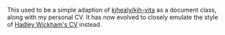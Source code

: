This used to be a simple adaption of [kjhealy/kjh-vita](http://github.com/kjhealy/kjh-vita) as a document class, along with my personal CV.
It has now evolved to closely emulate the style of [Hadley Wickham's CV](http://had.co.nz/portfolio/cv.pdf) instead.
